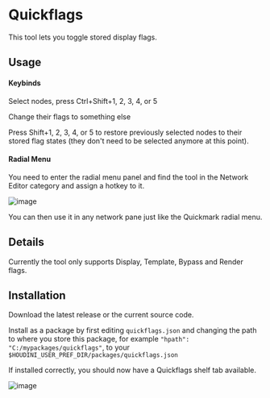 # Quickflags

This tool lets you toggle stored display flags.

## Usage

#### Keybinds
Select nodes, press Ctrl+Shift+1, 2, 3, 4, or 5

Change their flags to something else

Press Shift+1, 2, 3, 4, or 5 to restore previously selected nodes to their stored flag states (they don't need to be selected anymore at this point).

#### Radial Menu
You need to enter the radial menu panel and find the tool in the Network Editor category and assign a hotkey to it.

![image](https://github.com/user-attachments/assets/b3f861f5-ca8e-407a-a2cd-67d0c1283bfc)

You can then use it in any network pane just like the Quickmark radial menu.

## Details
Currently the tool only supports Display, Template, Bypass and Render flags.

## Installation
Download the latest release or the current source code.

Install as a package by first editing `quickflags.json` and changing the path to where you store this package, for example `"hpath": "C:/mypackages/quickflags"`, to your `$HOUDINI_USER_PREF_DIR/packages/quickflags.json`

If installed correctly, you should now have a Quickflags shelf tab available.

![image](https://github.com/user-attachments/assets/3c51ed68-d5dc-4b1f-bac0-75c0b0de8407)
